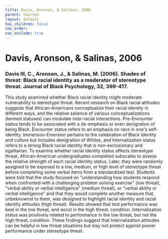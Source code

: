 ```yaml
---
title: Davis, Aronson, & Salinas, 2006
parent: Sources
layout: default
has_children: false
nav_order: 
nav_exclude: true
---
```


# Davis, Aronson, & Salinas, 2006

### Davis III, C., Aronson, J., & Salinas, M. (2006). Shades of threat: Black racial identity as a moderator of stereotype threat. Journal of Black Psychology, 32, 399-417.

This study examined whether Black racial identity might moderate vulnerability to stereotype threat. Recent research on Black racial attitudes suggests that African-Americans conceptualize their racial identity in different ways, and the relative salience of various conceptualizations (termed statuses) can modulate inter-racial interactions. Pre-Encounter status tends to be associated with a de-emphasis or even denigration of being Black. Encounter status refers to an emphasis on race in one's self-identity. Immersion-Emersion pertains to the celebration of Black identity and culture but includes denigration of Whites, and Internalization status refers to a strong Black racial identity that is non-exclusionary and egalitarian. To examine whether racial identity status affects stereotype threat, African-American undergraduates completed subscales to assess the relative strength of each racial identity status. Later, they were randomly assigned to be exposed to a low, medium, or high level of stereotype threat before completing some verbal items from a standardized test. Students were told that the study focused on "understanding how students respond when confronted with a challenging problem solving exercise" (low threat), "verbal ability or verbal intelligence" (medium threat), or "verbal ability or verbal intelligence" and that they would complete another measure that, unbeknownst to them, was designed to highlight racial identity and racial identity attitudes (high threat). Results showed that test performance was best in the low threat, and worst in the high threat, condition. Internalization status was positively related to performance in the low threat, but not the high threat, condition. These findings suggest that Internalization attitudes can be helpful in low threat situations but may not protect against poorer performance under stereotype threat.
